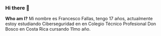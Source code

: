 ### Hi there 👋
**Who am I?**
Mi nombre es Francesco Fallas, tengo 17 años, actualmente estoy estudiando Ciberseguridad en en Colegio Técnico Profesional Don Bosco en Costa Rica cursando 11mo año.

  

